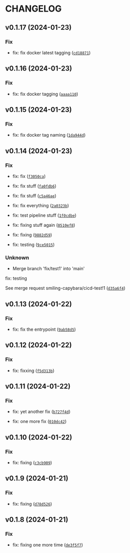 # CHANGELOG



## v0.1.17 (2024-01-23)

### Fix

* fix: fix docker latest tagging ([`cd18871`](https://gitlab.com/smiling-capybara/cicd-test/-/commit/cd1887167c454804c5870626c347c4971e1f023c))


## v0.1.16 (2024-01-23)

### Fix

* fix: fix docker tagging ([`aaaa110`](https://gitlab.com/smiling-capybara/cicd-test/-/commit/aaaa1108445d5517a23aca261636fddc5186d16e))


## v0.1.15 (2024-01-23)

### Fix

* fix: fix docker tag naming ([`1da944d`](https://gitlab.com/smiling-capybara/cicd-test/-/commit/1da944d45c0c0f1874bc264d67cb4f92441f8428))


## v0.1.14 (2024-01-23)

### Fix

* fix: fix ([`f3050ca`](https://gitlab.com/smiling-capybara/cicd-test/-/commit/f3050ca41af24f0c8de4a83cf4f79b52f48eafe5))

* fix: fix stuff ([`fa0fdb6`](https://gitlab.com/smiling-capybara/cicd-test/-/commit/fa0fdb64ac9e03ee44fdf51d09f315bf28161db7))

* fix: fix stuff ([`c5a46ae`](https://gitlab.com/smiling-capybara/cicd-test/-/commit/c5a46aedb2e039540ace37cb286c71c7194dbffe))

* fix: fix everything ([`2a0323b`](https://gitlab.com/smiling-capybara/cicd-test/-/commit/2a0323b5da83d8e21ec5790e41a42a0efd0c71d3))

* fix: test pipeline stuff ([`1f0cdbe`](https://gitlab.com/smiling-capybara/cicd-test/-/commit/1f0cdbe8cc7de62253870ff6d17dfb7d9a290977))

* fix: fixing stuff again ([`0510ef8`](https://gitlab.com/smiling-capybara/cicd-test/-/commit/0510ef88d1434fe5781f249af25f4534bdf72122))

* fix: fixing ([`9882d59`](https://gitlab.com/smiling-capybara/cicd-test/-/commit/9882d596c8cf05dc5d9535993418aa1173d6834f))

* fix: testing ([`9ce5015`](https://gitlab.com/smiling-capybara/cicd-test/-/commit/9ce50154890cdf8137c91fa1901fd67c03ad3d59))

### Unknown

* Merge branch &#39;fix/test1&#39; into &#39;main&#39;

fix: testing

See merge request smiling-capybara/cicd-test!1 ([`d35a6f4`](https://gitlab.com/smiling-capybara/cicd-test/-/commit/d35a6f40f6b98759bb40f98cdc284ee899a6e89c))


## v0.1.13 (2024-01-22)

### Fix

* fix: fix the entrypoint ([`9ab58d5`](https://gitlab.com/smiling-capybara/cicd-test/-/commit/9ab58d52c3f354efa95212ccec14a7cb507e3f95))


## v0.1.12 (2024-01-22)

### Fix

* fix: fixxing ([`f5d313b`](https://gitlab.com/smiling-capybara/cicd-test/-/commit/f5d313bcebdb36709710b56a6e89f23d95dbae2c))


## v0.1.11 (2024-01-22)

### Fix

* fix: yet another fix ([`b727f4d`](https://gitlab.com/smiling-capybara/cicd-test/-/commit/b727f4d9b44dca648550f701bd345db247d10694))

* fix: one more fix ([`010dc42`](https://gitlab.com/smiling-capybara/cicd-test/-/commit/010dc42a8e73fa4563a31fd5d3e282f73303b9dc))


## v0.1.10 (2024-01-22)

### Fix

* fix: fixing ([`c3cb909`](https://gitlab.com/smiling-capybara/cicd-test/-/commit/c3cb90952561075072b1dd9be3f767393acdb10d))


## v0.1.9 (2024-01-21)

### Fix

* fix: fixing ([`d78d526`](https://gitlab.com/smiling-capybara/cicd-test/-/commit/d78d52617879d2e6cbd90da9362076b4b6a21954))


## v0.1.8 (2024-01-21)

### Fix

* fix: fixing one more time ([`de3f5f7`](https://gitlab.com/smiling-capybara/cicd-test/-/commit/de3f5f744125190b0b9689ce979fdae7bfaaf2d1))

